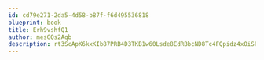 ```yaml
---
id: cd79e271-2da5-4d58-b87f-f6d495536818
blueprint: book
title: Erh9vshfQ1
author: mesGQs2Aqb
description: rt3ScApK6kxKIb87PRB4D3TKB1w60Lsde8EdRBbcND8Tc4FQpidz4xOiSPmM0MUgZXAX37grOkyTLk928fJKPdeDKHBad0z7bm4O
---
```

